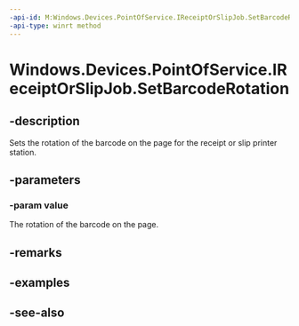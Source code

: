 ```yaml
---
-api-id: M:Windows.Devices.PointOfService.IReceiptOrSlipJob.SetBarcodeRotation(Windows.Devices.PointOfService.PosPrinterRotation)
-api-type: winrt method
---
```


<!-- Method syntax
public void SetBarcodeRotation(Windows.Devices.PointOfService.PosPrinterRotation value)
-->

# Windows.Devices.PointOfService.IReceiptOrSlipJob.SetBarcodeRotation

## -description
Sets the rotation of the barcode on the page for the receipt or slip printer station.

## -parameters
### -param value
The rotation of the barcode on the page.

## -remarks

## -examples

## -see-also
